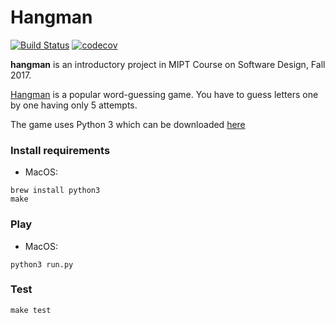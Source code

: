 # Hangman

[![Build Status](https://travis-ci.org/opomuc/tinkoff-hangman.svg?branch=master)](https://travis-ci.org/opomuc/tinkoff-hangman)
[![codecov](https://codecov.io/gh/opomuc/tinkoff-hangman/branch/master/graph/badge.svg)](https://codecov.io/gh/opomuc/tinkoff-hangman)

**hangman** is an introductory project in MIPT Course on Software Design, Fall 2017.

[Hangman](https://en.wikipedia.org/wiki/Hangman_(game)) is a popular word-guessing game.
You have to guess letters one by one having only 5 attempts.

The game uses Python 3 which can be downloaded [here](https://www.python.org/downloads/)

### Install requirements
* MacOS:
```
brew install python3
make
```

### Play
* MacOS:
```
python3 run.py
```

### Test
```
make test
```
